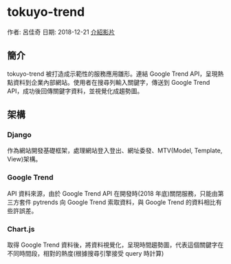 # tokuyo-trend
作者: 呂佳奇
日期: 2018-12-21
[介紹影片 ](https://youtu.be/QN9nfmx8zT0)

## 簡介
tokuyo-trend 被打造成示範性的服務應用雛形。連結 Google Trend API，呈現熱點資料到企業內部網站。使用者在搜尋列輸入關鍵字，傳送到 Google Trend API，成功後回傳關鍵字資料，並視覺化成趨勢圖。

## 架構
### Django
作為網站開發基礎框架，處理網站登入登出、網址委發、MTV(Model, Template, View)架構。
### Google Trend
API 資料來源，由於 Google Trend API 在開發時(2018 年底)關閉服務，只能由第三方套件 pytrends 向 Google Trend 索取資料，與 Google Trend 的資料相比有些許誤差。
### Chart.js
取得 Google Trend 資料後，將資料視覺化，呈現時間趨勢圖，代表這個關鍵字在不同時間段，相對的熱度(根據搜尋引擎接受 query 時計算)
